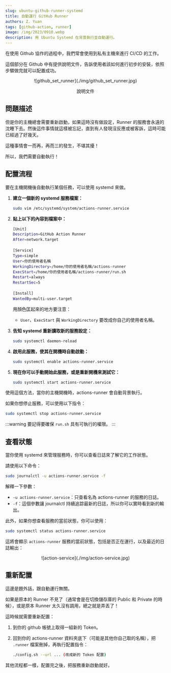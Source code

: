 ```yaml
---
slug: ubuntu-github-runner-systemd
title: 自動運行 GitHub Runner
authors: Z. Yuan
tags: [github-action, runner]
image: /img/2023/0910.webp
description: 用 Ubuntu Systemd 在背景執行並自動運行。
---
```


在使用 Github 協作的過程中，我們常會使用到私有主機來進行 CI/CD 的工作。

這個部分在 Github 中有提供說明文件，告訴使用者該如何進行初步的安裝，依照步驟做完就可以配置成功。

<!-- truncate -->

<div align="center">
<figure style={{"width": "80%"}}>
![github_set_runner](./img/github_set_runner.jpg)
</figure>
<figcaption>說明文件</figcaption>
</div>

## 問題描述

但是你的主機總會需要重新啟動，如果這時沒有做設定，Runner 的服務會永遠的沈睡下去。然後這件事情就這樣被忘記，直到有人發現沒反應或被客訴，這時可能已經過了好幾天。

這種事情會一而再，再而三的發生，不堪其擾！

所以，我們需要自動執行！

## 配置流程

要在主機開機後自動執行某個任務，可以使用 systemd 來做。

1. **建立一個新的 systemd 服務檔案：**

   ```bash
   sudo vim /etc/systemd/system/actions-runner.service
   ```

2. **貼上以下的內容到檔案中：**

   ```bash {7-9} title="/etc/systemd/system/actions-runner.service"
   [Unit]
   Description=GitHub Action Runner
   After=network.target

   [Service]
   Type=simple
   User=你的使用者名稱
   WorkingDirectory=/home/你的使用者名稱/actions-runner
   ExecStart=/home/你的使用者名稱/actions-runner/run.sh
   Restart=always
   RestartSec=5

   [Install]
   WantedBy=multi-user.target
   ```

   用顏色匡起來的地方要注意：

   - `User`、`ExecStart` 與 `WorkingDirectory` 要改成你自己的使用者名稱。

3. **告知 systemd 重新讀取新的服務設定：**

   ```bash
   sudo systemctl daemon-reload
   ```

4. **啟用此服務，使其在開機時自動啟動：**

   ```bash
   sudo systemctl enable actions-runner.service
   ```

5. **現在你可以手動開始此服務，或是重新開機來測試它：**

   ```bash
   sudo systemctl start actions-runner.service
   ```

使用這個方法，當你的主機開機時，actions-runner 會自動背景執行。

如果你想停止服務，可以使用以下指令：

```bash
sudo systemctl stop actions-runner.service
```

:::warning
要記得要確保 `run.sh` 具有可執行的權限。
:::

## 查看狀態

當你使用 systemd 來管理服務時，你可以查看日誌來了解它的工作狀態。

請使用以下命令：

```bash
sudo journalctl -u actions-runner.service -f
```

解釋一下參數：

- `-u actions-runner.service`：只查看名為 actions-runner 的服務的日誌。
- `-f`：這個參數讓 journalctl 持續追踪最新的日誌，所以你可以實時看到新的輸出。

此外，如果你想查看服務的當前狀態，你可以使用：

```bash
sudo systemctl status actions-runner.service
```

這將會顯示 `actions-runner` 服務的當前狀態，包括是否正在運行，以及最近的日誌輸出：

<div align="center">
<figure style={{"width": "80%"}}>
![action-service](./img/action-service.jpg)
</figure>
</div>

## 重新配置

這邊是題外話，跟自動運行無關。

如果是原本的 Runner 不見了（通常會是在切換儲存庫的 Public 和 Private 的時候），或是原本 Runner 太久沒有調用，總之就是弄丟了！

這時候就需要重新配置：

1. 到你的 github 帳號上取得一組新的 Token。
2. 回到你的 actions-runner 資料夾底下（可能是其他你自己取的名稱），把 `.runner` 檔案刪掉，再執行配置指令：

   ```bash
   ./config.sh --url ... (改成新的 Token 配置)
   ```

其他流程都一樣，配置完之後，把服務重新啟動就好。

